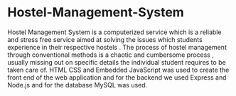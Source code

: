 # Hostel-Management-System
Hostel Management System is a computerized service which is a reliable and stress free service aimed at solving the issues which students experience in their respective hostels . The process of hostel management through conventional methods is a chaotic and cumbersome process , usually missing out on specific details the individual student requires to be taken care of.
HTML CSS and Embedded JavaScript was used to create the front end of the web application and for the backend we used Express and Node.js and for the database MySQL was used.
